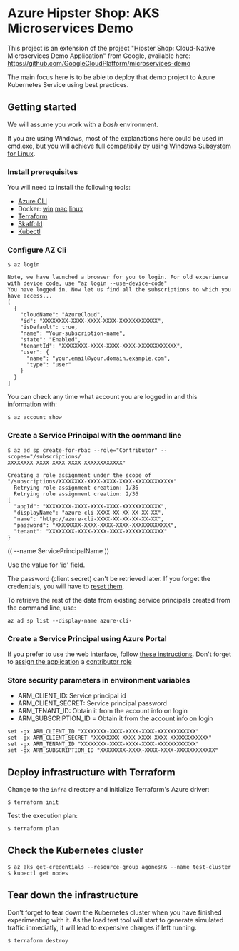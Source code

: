 # Azure Hipster Shop: AKS Microservices Demo

This project is an extension of the project "Hipster Shop: Cloud-Native Microservices Demo Application" from Google, available here: https://github.com/GoogleCloudPlatform/microservices-demo

The main focus here is to be able to deploy that demo project to Azure Kubernetes Service using best practices.

## Getting started

We will assume you work with a *bash* environment. 

If you are using Windows, most of the explanations here could be used in cmd.exe, but you will achieve full compatibily by using [Windows Subsystem for Linux](https://docs.microsoft.com/en-us/windows/wsl/install-win10).

### Install prerequisites

You will need to install the following tools:

* [Azure CLI](https://docs.microsoft.com/en-us/cli/azure/install-azure-cli?view=azure-cli-latest)
* Docker: [win]() [mac]() [linux](https://docs.docker.com/install/linux/docker-ce/ubuntu/) 
* [Terraform](https://www.terraform.io/downloads.html)
* [Skaffold](https://skaffold.dev/docs/getting-started/#installing-skaffold) 
* [Kubectl](https://kubernetes.io/docs/tasks/tools/install-kubectl/) 

### Configure AZ Cli

```
$ az login

Note, we have launched a browser for you to login. For old experience with device code, use "az login --use-device-code"
You have logged in. Now let us find all the subscriptions to which you have access...
[
  {
    "cloudName": "AzureCloud",
    "id": "XXXXXXXX-XXXX-XXXX-XXXX-XXXXXXXXXXXX",
    "isDefault": true,
    "name": "Your-subscription-name",
    "state": "Enabled",
    "tenantId": "XXXXXXXX-XXXX-XXXX-XXXX-XXXXXXXXXXXX",
    "user": {
      "name": "your.email@your.domain.example.com",
      "type": "user"
    }
  }
]
```

You can check any time what account you are logged in and this information with:

```
$ az account show
```

### Create a Service Principal with the command line

```
$ az ad sp create-for-rbac --role="Contributor" --scopes="/subscriptions/
XXXXXXXX-XXXX-XXXX-XXXX-XXXXXXXXXXXX"

Creating a role assignment under the scope of "/subscriptions/XXXXXXXX-XXXX-XXXX-XXXX-XXXXXXXXXXXX"
  Retrying role assignment creation: 1/36
  Retrying role assignment creation: 2/36
{
  "appId": "XXXXXXXX-XXXX-XXXX-XXXX-XXXXXXXXXXXX",
  "displayName": "azure-cli-XXXX-XX-XX-XX-XX-XX",
  "name": "http://azure-cli-XXXX-XX-XX-XX-XX-XX",
  "password": "XXXXXXXX-XXXX-XXXX-XXXX-XXXXXXXXXXXX",
  "tenant": "XXXXXXXX-XXXX-XXXX-XXXX-XXXXXXXXXXXX"
}
```

(( --name ServicePrincipalName ))

Use the value for 'id' field.

The password (client secret) can't be retrieved later. If you forget the credentials, you will have to [reset them](https://docs.microsoft.com/en-us/cli/azure/create-an-azure-service-principal-azure-cli?view=azure-cli-latest#reset-credentials).

To retrieve the rest of the data from existing service principals created from the command line, use:

```
az ad sp list --display-name azure-cli-
```

### Create a Service Principal using Azure Portal



If you prefer to use the web interface, follow [these instructions](https://docs.microsoft.com/en-us/azure/active-directory/develop/howto-create-service-principal-portal). Don't forget to [assign the application](https://docs.microsoft.com/en-us/azure/active-directory/develop/howto-create-service-principal-portal#assign-the-application-to-a-role) a [contributor role](https://docs.microsoft.com/en-us/azure/role-based-access-control/built-in-roles)

### Store security parameters in environment variables

* ARM_CLIENT_ID: Service principal id
* ARM_CLIENT_SECRET: Service principal password
* ARM_TENANT_ID: Obtain it from the account info on login
* ARM_SUBSCRIPTION_ID = Obtain it from the account info on login

```
set -gx ARM_CLIENT_ID "XXXXXXXX-XXXX-XXXX-XXXX-XXXXXXXXXXXX"
set -gx ARM_CLIENT_SECRET "XXXXXXXX-XXXX-XXXX-XXXX-XXXXXXXXXXXX"
set -gx ARM_TENANT_ID "XXXXXXXX-XXXX-XXXX-XXXX-XXXXXXXXXXXX"
set -gx ARM_SUBSCRIPTION_ID "XXXXXXXX-XXXX-XXXX-XXXX-XXXXXXXXXXXX"
```


## Deploy infrastructure with Terraform

Change to the `infra` directory and initialize Terraform's Azure driver:

```
$ terraform init
```

Test the execution plan:

```
$ terraform plan
```

## Check the Kubernetes cluster

```
$ az aks get-credentials --resource-group agonesRG --name test-cluster
$ kubectl get nodes
```
## Tear down the infrastructure

Don't forget to tear down the Kubernetes cluster when you have finished experimenting with it. As the load test tool will start to generate simulated traffic inmediatly, it will lead to expensive charges if left running.

```
$ terraform destroy
```